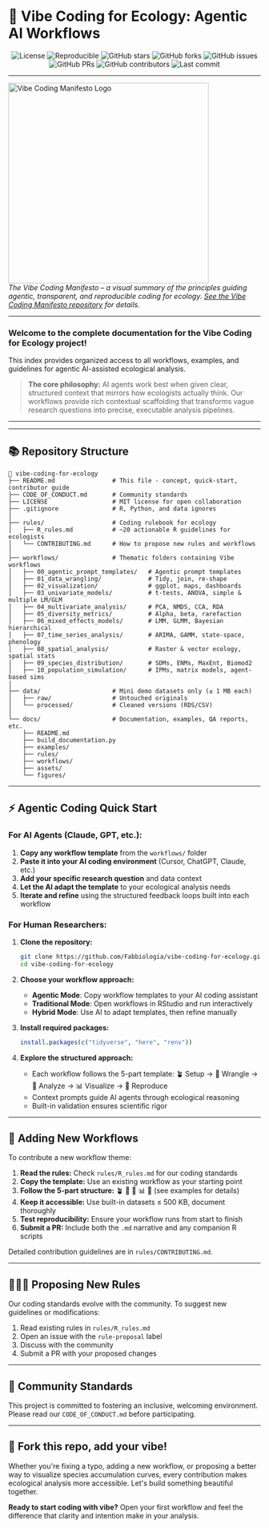 # 🌱 Vibe Coding for Ecology: Agentic AI Workflows

<p align="center">
  <img src="https://img.shields.io/github/license/Fabbiologia/vibe-coding-for-ecology?color=yellow" alt="License"/>
  <img src="https://img.shields.io/badge/Reproducible-Yes-brightgreen" alt="Reproducible"/>
  <img src="https://img.shields.io/github/stars/Fabbiologia/vibe-coding-for-ecology?style=social" alt="GitHub stars"/>
  <img src="https://img.shields.io/github/forks/Fabbiologia/vibe-coding-for-ecology?style=social" alt="GitHub forks"/>
  <img src="https://img.shields.io/github/issues/Fabbiologia/vibe-coding-for-ecology" alt="GitHub issues"/>
  <img src="https://img.shields.io/github/issues-pr/Fabbiologia/vibe-coding-for-ecology" alt="GitHub PRs"/>
  <img src="https://img.shields.io/github/contributors/Fabbiologia/vibe-coding-for-ecology" alt="GitHub contributors"/>
   <img src="https://img.shields.io/github/last-commit/Fabbiologia/vibe-coding-for-ecology" alt="Last commit"/>
 
 ---

  <a href="https://github.com/przadka/vibemanifesto-lp/">
    <img src="figs/vibe_coding_manifesto.png" alt="Vibe Coding Manifesto Logo" width="400"/>
  </a>
  <br/>
  <em>The Vibe Coding Manifesto – a visual summary of the principles guiding agentic, transparent, and reproducible coding for ecology. <a href="https://github.com/przadka/vibemanifesto-lp/">See the Vibe Coding Manifesto repository</a> for details.</em>
</p>

---

### Welcome to the complete documentation for the **Vibe Coding for Ecology** project! 

This index provides organized access to all workflows, examples, and guidelines for agentic AI-assisted ecological analysis.


> **The core philosophy:** AI agents work best when given clear, structured context that mirrors how ecologists actually think. Our workflows provide rich contextual scaffolding that transforms vague research questions into precise, executable analysis pipelines.

---

---

## 📚 Repository Structure

```
📁 vibe-coding-for-ecology  
├── README.md                # This file - concept, quick-start, contributor guide  
├── CODE_OF_CONDUCT.md       # Community standards  
├── LICENSE                  # MIT license for open collaboration
├── .gitignore               # R, Python, and data ignores  
│
├── rules/                   # Coding rulebook for ecology  
│   ├── R_rules.md           # ~20 actionable R guidelines for ecologists
│   └── CONTRIBUTING.md      # How to propose new rules and workflows
│
├── workflows/               # Thematic folders containing Vibe workflows  
│   ├── 00_agentic_prompt_templates/   # Agentic prompt templates
│   ├── 01_data_wrangling/             # Tidy, join, re-shape  
│   ├── 02_visualization/              # ggplot, maps, dashboards  
│   ├── 03_univariate_models/          # t-tests, ANOVA, simple & multiple LM/GLM  
│   ├── 04_multivariate_analysis/      # PCA, NMDS, CCA, RDA  
│   ├── 05_diversity_metrics/          # Alpha, beta, rarefaction  
│   ├── 06_mixed_effects_models/       # LMM, GLMM, Bayesian hierarchical  
│   ├── 07_time_series_analysis/       # ARIMA, GAMM, state-space, phenology  
│   ├── 08_spatial_analysis/           # Raster & vector ecology, spatial stats  
│   ├── 09_species_distribution/       # SDMs, ENMs, MaxEnt, Biomod2  
│   ├── 10_population_simulation/      # IPMs, matrix models, agent-based sims  
│
├── data/                    # Mini demo datasets only (≤ 1 MB each)  
│   ├── raw/                 # Untouched originals  
│   └── processed/           # Cleaned versions (RDS/CSV)  
│
└── docs/                    # Documentation, examples, QA reports, etc.
    ├── README.md
    ├── build_documentation.py
    ├── examples/
    ├── rules/
    ├── workflows/
    ├── assets/
    └── figures/
```

---

## ⚡️ Agentic Coding Quick Start

### For AI Agents (Claude, GPT, etc.):

1. **Copy any workflow template** from the `workflows/` folder
2. **Paste it into your AI coding environment** (Cursor, ChatGPT, Claude, etc.)
3. **Add your specific research question** and data context
4. **Let the AI adapt the template** to your ecological analysis needs
5. **Iterate and refine** using the structured feedback loops built into each workflow

### For Human Researchers:

1. **Clone the repository:**
   ```bash
   git clone https://github.com/Fabbiologia/vibe-coding-for-ecology.git
   cd vibe-coding-for-ecology
   ```

2. **Choose your workflow approach:**
   - **Agentic Mode**: Copy workflow templates to your AI coding assistant
   - **Traditional Mode**: Open workflows in RStudio and run interactively
   - **Hybrid Mode**: Use AI to adapt templates, then refine manually

3. **Install required packages:**
   ```r
   install.packages(c("tidyverse", "here", "renv"))
   ```

4. **Explore the structured approach:**
   - Each workflow follows the 5-part template: 🪴 Setup → 🧹 Wrangle → 🔬 Analyze → 📊 Visualize → 🧬 Reproduce
   - Context prompts guide AI agents through ecological reasoning
   - Built-in validation ensures scientific rigor

---

## 🌱 Adding New Workflows

To contribute a new workflow theme:

1. **Read the rules:** Check `rules/R_rules.md` for our coding standards
2. **Copy the template:** Use an existing workflow as your starting point
3. **Follow the 5-part structure:** 🪴 🧹 🔬 📊 🧬 (see examples for details)
4. **Keep it accessible:** Use built-in datasets ≤ 500 KB, document thoroughly
5. **Test reproducibility:** Ensure your workflow runs from start to finish
6. **Submit a PR:** Include both the `.md` narrative and any companion R scripts

Detailed contribution guidelines are in `rules/CONTRIBUTING.md`.

---

## 🧑‍🤝‍🧑 Proposing New Rules

Our coding standards evolve with the community. To suggest new guidelines or modifications:

1. Read existing rules in `rules/R_rules.md`
2. Open an issue with the `rule-proposal` label
3. Discuss with the community
4. Submit a PR with your proposed changes

---

## 🤝 Community Standards

This project is committed to fostering an inclusive, welcoming environment. Please read our `CODE_OF_CONDUCT.md` before participating.

---

## 🌟 Fork this repo, add your vibe!

Whether you're fixing a typo, adding a new workflow, or proposing a better way to visualize species accumulation curves, every contribution makes ecological analysis more accessible. Let's build something beautiful together.

**Ready to start coding with vibe?** Open your first workflow and feel the difference that clarity and intention make in your analysis.
